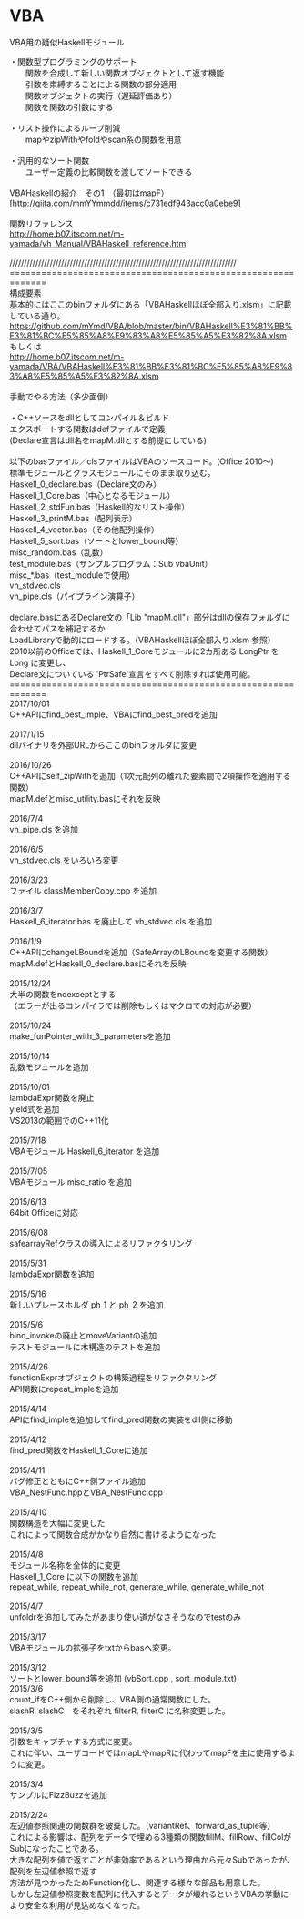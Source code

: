 # VBA
VBA用の疑似Haskellモジュール<br>

・関数型プログラミングのサポート<br>
　　関数を合成して新しい関数オブジェクトとして返す機能<br>
　　引数を束縛することによる関数の部分適用<br>
　　関数オブジェクトの実行（遅延評価あり）<br>
　　関数を関数の引数にする<br>
<br>
・リスト操作によるループ削減<br>
　　mapやzipWithやfoldやscan系の関数を用意<br>
<br>
・汎用的なソート関数<br>
　　ユーザー定義の比較関数を渡してソートできる<br>
<br>
VBAHaskellの紹介　その1　（最初はmapF）<br>
[http://qiita.com/mmYYmmdd/items/c731edf943acc0a0ebe9]<br>
<br>
関数リファレンス<br>
http://home.b07.itscom.net/m-yamada/vh_Manual/VBAHaskell_reference.htm<br>
<br>
///////////////////////////////////////////////////////////////////////////////<br>
=============================================================<br>
 構成要素<br>
基本的にはここのbinフォルダにある「VBAHaskellほぼ全部入り.xlsm」に記載している通り。<br>
https://github.com/mYmd/VBA/blob/master/bin/VBAHaskell%E3%81%BB%E3%81%BC%E5%85%A8%E9%83%A8%E5%85%A5%E3%82%8A.xlsm<br>
 もしくは<br>
http://home.b07.itscom.net/m-yamada/VBA/VBAHaskell%E3%81%BB%E3%81%BC%E5%85%A8%E9%83%A8%E5%85%A5%E3%82%8A.xlsm<br>
<br>
手動でやる方法（多少面倒）<br>
<br>
・C++ソースをdllとしてコンパイル＆ビルド<br>
エクスポートする関数はdefファイルで定義<br>
(Declare宣言はdll名をmapM.dllとする前提にしている)<br>
<br>
以下のbasファイル／clsファイルはVBAのソースコード。(Office 2010～)<br>
標準モジュールとクラスモジュールにそのまま取り込む。<br>
Haskell_0_declare.bas（Declare文のみ）<br>
Haskell_1_Core.bas（中心となるモジュール）<br>
Haskell_2_stdFun.bas（Haskell的なリスト操作）<br>
Haskell_3_printM.bas（配列表示）<br>
Haskell_4_vector.bas（その他配列操作）<br>
Haskell_5_sort.bas（ソートとlower_bound等）<br>
misc_random.bas（乱数）<br>
test_module.bas（サンプルプログラム：Sub vbaUnit）<br>
misc_*.bas（test_moduleで使用）<br>
vh_stdvec.cls<br>
vh_pipe.cls（パイプライン演算子）<br>
<br>
declare.basにあるDeclare文の「Lib "mapM.dll"」部分はdllの保存フォルダに合わせてパスを補記するか<br>
LoadLibraryで動的にロードする。（VBAHaskellほぼ全部入り.xlsm 参照）<br>
2010以前のOfficeでは、Haskell_1_Coreモジュールに2カ所ある LongPtr をLong に変更し、<br>
Declare文についている 'PtrSafe'宣言をすべて削除すれば使用可能。<br>
=============================================================<br>
2017/10/01<br>
C++APIにfind_best_imple、VBAにfind_best_predを追加<br>
<br>
2017/1/15<br>
dllバイナリを外部URLからここのbinフォルダに変更<br> 
<br>
2016/10/26<br>
C++APIにself_zipWithを追加（1次元配列の離れた要素間で2項操作を適用する関数）<br>
mapM.defとmisc_utility.basにそれを反映<br>
<br>
2016/7/4<br>
vh_pipe.cls を追加<br>
<br>
2016/6/5<br>
vh_stdvec.cls をいろいろ変更<br>
<br>
2016/3/23<br>
ファイル classMemberCopy.cpp を追加<br>
<br>
2016/3/7<br>
Haskell_6_iterator.bas を廃止して vh_stdvec.cls を追加<br>
<br>
2016/1/9<br>
C++APIにchangeLBoundを追加（SafeArrayのLBoundを変更する関数）<br>
mapM.defとHaskell_0_declare.basにそれを反映<br>
<br>
2015/12/24<br>
大半の関数をnoexceptとする<br>
（エラーが出るコンパイラでは削除もしくはマクロでの対応が必要）<br>
<br>
2015/10/24<br>
make_funPointer_with_3_parametersを追加<br>
<br>
2015/10/14<br>
乱数モジュールを追加<br>
<br>
2015/10/01<br>
lambdaExpr関数を廃止<br>
yield式を追加<br>
VS2013の範囲でのC++11化<br>
<br>
2015/7/18<br>
VBAモジュール Haskell_6_iterator を追加<br>
<br>
2015/7/05<br>
VBAモジュール misc_ratio を追加<br>
<br>
2015/6/13<br>
64bit Officeに対応<br>
<br>
2015/6/08<br>
safearrayRefクラスの導入によるリファクタリング<br>
<br>
2015/5/31<br>
lambdaExpr関数を追加<br>
<br>
2015/5/16<br>
新しいプレースホルダ ph_1 と ph_2 を追加<br>
<br>
2015/5/6<br>
bind_invokeの廃止とmoveVariantの追加<br>
テストモジュールに木構造のテストを追加<br>
<br>
2015/4/26<br>
functionExprオブジェクトの構築過程をリファクタリング<br>
API関数にrepeat_impleを追加<br>
<br>
2015/4/14<br>
APIにfind_impleを追加してfind_pred関数の実装をdll側に移動<br>
<br>
2015/4/12<br>
find_pred関数をHaskell_1_Coreに追加<br>
<br>
2015/4/11<br>
バグ修正とともにC++側ファイル追加<br>
VBA_NestFunc.hppとVBA_NestFunc.cpp<br>
<br>
2015/4/10<br>
関数構造を大幅に変更した<br>
これによって関数合成がかなり自然に書けるようになった<br>
<br>
2015/4/8<br>
モジュール名称を全体的に変更<br>
Haskell_1_Core に以下の関数を追加<br>
repeat_while, repeat_while_not, generate_while, generate_while_not<br>
<br>
2015/4/7<br>
unfoldrを追加してみたがあまり使い道がなさそうなのでtestのみ<br>
<br>
2015/3/17<br>
VBAモジュールの拡張子をtxtからbasへ変更。<br>
<br>
2015/3/12<br>
ソートとlower_bound等を追加
(vbSort.cpp , sort_module.txt)
<br>
2015/3/6<br>
count_ifをC++側から削除し、VBA側の通常関数にした。<br>
slashR, slashC　をそれぞれ filterR, filterC に名称変更した。<br>
<br>
2015/3/5<br>
引数をキャプチャする方式に変更。<br>
これに伴い、ユーザコードではmapLやmapRに代わってmapFを主に使用するように変更。<br>
<br>
2015/3/4<br>
サンプルにFizzBuzzを追加<br>
<br>
2015/2/24<br>
左辺値参照関連の関数群を破棄した。（variantRef、forward_as_tuple等）<br>
これによる影響は、配列をデータで埋める3種類の関数fillM、fillRow、fillColがSubになったことである。<br>
大きな配列を値で返すことが非効率であるという理由から元々Subであったが、配列を左辺値参照で返す<br>
方法が見つかったためFunction化し、関連する様々な部品も用意した。<br>
しかし左辺値参照変数を配列に代入するとデータが壊れるというVBAの挙動により安全な利用が見込めなくなった。<br>
